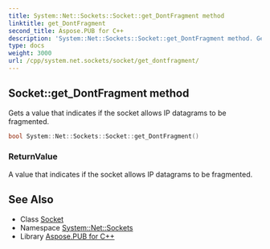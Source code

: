 ```yaml
---
title: System::Net::Sockets::Socket::get_DontFragment method
linktitle: get_DontFragment
second_title: Aspose.PUB for C++
description: 'System::Net::Sockets::Socket::get_DontFragment method. Gets a value that indicates if the socket allows IP datagrams to be fragmented in C++.'
type: docs
weight: 3000
url: /cpp/system.net.sockets/socket/get_dontfragment/
---
```

## Socket::get_DontFragment method


Gets a value that indicates if the socket allows IP datagrams to be fragmented.

```cpp
bool System::Net::Sockets::Socket::get_DontFragment()
```


### ReturnValue

A value that indicates if the socket allows IP datagrams to be fragmented.

## See Also

* Class [Socket](../)
* Namespace [System::Net::Sockets](../../)
* Library [Aspose.PUB for C++](../../../)
